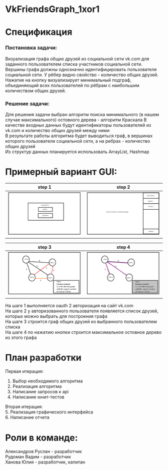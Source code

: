 # VkFriendsGraph_1xor1
# Спецификация
### Постановка задачи:
Визуализация графа общих друзей из социальной сети vk.com для заданного пользователем списка участников социальной сети. Вершины графа должны однозначно идентифицировать пользователя социальной сети. У рёбер видно свойство - количество общих друзей. Нажатие на кнопку визуализирует минимальный подграф, объединяющий всех пользователей по рёбрам с наибольшим количеством общих друзей.

### Решение задачи:
Для решения задачи выбран алгоритм поиска минимального (в нашем случае максимального) остовного дерева - алгоритм Краскала
В качестве входных данных будут идентификаторы пользователей из vk.com и количество общих друзей между ними
<br />
В результате работы алгоритма будет выводиться граф, в вершинах которого пользователи социальной сети, а на ребрах - количество общих друзей
<br />
Из структур данных планируется использовать ArrayList, Hashmap

# Примерный вариант GUI:

| step 1      | step 2      | 
|------------|-------------| 
| ![](images/1.png) | ![](images/2.png)  |

| step 3      | step 4      | 
|------------|-------------| 
| ![](images/3.png) | ![](images/4.png)  |

На шаге 1 выполняется oauth 2 авторизация на сайт vk.com
<br />
На шаге 2 у авторизованного пользователя появляется список друзей, которых можно выбрать для построения графа
<br />
На шаге 3 строится граф общих друзей из выбранного пользователем списка
<br />
На шаге 4 по нажатию кнопки строится максимальное остовное дерево из этого графа

# План разработки
Первая итерация: 
1. Выбор необходимого алгоритма
2. Реализация алгоритма
3. Написание запросов к api
4. Написание юнит-тестов 

Вторая итерация:
<br />
5. Реализация графического интерфейса
<br />
6. Написание отчета

# Роли в команде:
Александров Руслан - разработчик
<br />
Рудоман Вадим - разработчик
<br />
Ханова Юлия - разработчик, капитан
